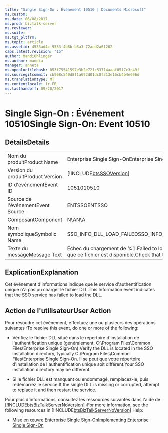 ```yaml
---
title: "Single Sign-On : Événement 10510 | Documents Microsoft"
ms.custom: 
ms.date: 06/08/2017
ms.prod: biztalk-server
ms.reviewer: 
ms.suite: 
ms.tgt_pltfrm: 
ms.topic: article
ms.assetid: 4553ad4c-9553-4b8b-b3a3-72aed2a61202
caps.latest.revision: "15"
author: MandiOhlinger
ms.author: mandia
manager: anneta
ms.openlocfilehash: 053f75541597e3b2e721c53714aaaf8517c3c49f
ms.sourcegitcommit: cb908c540d8f1a692d01dc8f313e16cb4b4e696d
ms.translationtype: MT
ms.contentlocale: fr-FR
ms.lasthandoff: 09/20/2017
---
```

# <a name="single-sign-on-event-10510"></a><span data-ttu-id="304b5-102">Single Sign-On : Événement 10510</span><span class="sxs-lookup"><span data-stu-id="304b5-102">Single Sign-On: Event 10510</span></span>
## <a name="details"></a><span data-ttu-id="304b5-103">Détails</span><span class="sxs-lookup"><span data-stu-id="304b5-103">Details</span></span>  
  
|||  
|-|-|  
|<span data-ttu-id="304b5-104">Nom du produit</span><span class="sxs-lookup"><span data-stu-id="304b5-104">Product Name</span></span>|<span data-ttu-id="304b5-105">Enterprise Single Sign-On</span><span class="sxs-lookup"><span data-stu-id="304b5-105">Enterprise Single Sign-On</span></span>|  
|<span data-ttu-id="304b5-106">Version du produit</span><span class="sxs-lookup"><span data-stu-id="304b5-106">Product Version</span></span>|[!INCLUDE[btsSSOVersion](../includes/btsssoversion-md.md)]|  
|<span data-ttu-id="304b5-107">ID d'événement</span><span class="sxs-lookup"><span data-stu-id="304b5-107">Event ID</span></span>|<span data-ttu-id="304b5-108">10510</span><span class="sxs-lookup"><span data-stu-id="304b5-108">10510</span></span>|  
|<span data-ttu-id="304b5-109">Source de l'événement</span><span class="sxs-lookup"><span data-stu-id="304b5-109">Event Source</span></span>|<span data-ttu-id="304b5-110">ENTSSO</span><span class="sxs-lookup"><span data-stu-id="304b5-110">ENTSSO</span></span>|  
|<span data-ttu-id="304b5-111">Composant</span><span class="sxs-lookup"><span data-stu-id="304b5-111">Component</span></span>|<span data-ttu-id="304b5-112">N\A</span><span class="sxs-lookup"><span data-stu-id="304b5-112">N\A</span></span>|  
|<span data-ttu-id="304b5-113">Nom symbolique</span><span class="sxs-lookup"><span data-stu-id="304b5-113">Symbolic Name</span></span>|<span data-ttu-id="304b5-114">SSO_INFO_DLL_LOAD_FAILED</span><span class="sxs-lookup"><span data-stu-id="304b5-114">SSO_INFO_DLL_LOAD_FAILED</span></span>|  
|<span data-ttu-id="304b5-115">Texte du message</span><span class="sxs-lookup"><span data-stu-id="304b5-115">Message Text</span></span>|<span data-ttu-id="304b5-116">Échec du chargement de %1.</span><span class="sxs-lookup"><span data-stu-id="304b5-116">Failed to load %1.</span></span> <span data-ttu-id="304b5-117">Vérifiez que ce fichier est disponible.</span><span class="sxs-lookup"><span data-stu-id="304b5-117">Check that this file is available.</span></span>|  
  
## <a name="explanation"></a><span data-ttu-id="304b5-118">Explication</span><span class="sxs-lookup"><span data-stu-id="304b5-118">Explanation</span></span>  
 <span data-ttu-id="304b5-119">Cet événement d'informations indique que le service d'authentification unique n'a pas pu charger le fichier DLL.</span><span class="sxs-lookup"><span data-stu-id="304b5-119">This Information event indicates that the SSO service has failed to load the DLL.</span></span>  
  
## <a name="user-action"></a><span data-ttu-id="304b5-120">Action de l'utilisateur</span><span class="sxs-lookup"><span data-stu-id="304b5-120">User Action</span></span>  
 <span data-ttu-id="304b5-121">Pour résoudre cet événement, effectuez une ou plusieurs des opérations suivantes :</span><span class="sxs-lookup"><span data-stu-id="304b5-121">To resolve this event, do one or more of the following:</span></span>  
  
-   <span data-ttu-id="304b5-122">Vérifiez le fichier DLL situé dans le répertoire d'installation de l'authentification unique (généralement, C:\Program Files\Common Files\Enterprise Single Sign-On).</span><span class="sxs-lookup"><span data-stu-id="304b5-122">Verify the DLL is located in the SSO installation directory, typically C:\Program Files\Common Files\Enterprise Single Sign-On.</span></span> <span data-ttu-id="304b5-123">Il se peut que votre répertoire d'installation de l'authentification unique soit différent.</span><span class="sxs-lookup"><span data-stu-id="304b5-123">Your SSO installation directory may be different.</span></span>  
  
-   <span data-ttu-id="304b5-124">Si le fichier DLL est manquant ou endommagé, remplacez-le, puis redémarrez le service.</span><span class="sxs-lookup"><span data-stu-id="304b5-124">If the single DLL is missing or corrupted, attempt to replace it and then restart the service.</span></span>  
  
 <span data-ttu-id="304b5-125">Pour plus d'informations, consultez les ressources suivantes dans l'aide de [!INCLUDE[btsBizTalkServerNoVersion](../includes/btsbiztalkservernoversion-md.md)] :</span><span class="sxs-lookup"><span data-stu-id="304b5-125">For more information, see the following resources in [!INCLUDE[btsBizTalkServerNoVersion](../includes/btsbiztalkservernoversion-md.md)] Help:</span></span>  
  
-   [<span data-ttu-id="304b5-126">Mise en œuvre Enterprise Single Sign-On</span><span class="sxs-lookup"><span data-stu-id="304b5-126">Implementing Enterprise Single Sign-On</span></span>](../core/implementing-enterprise-single-sign-on.md)